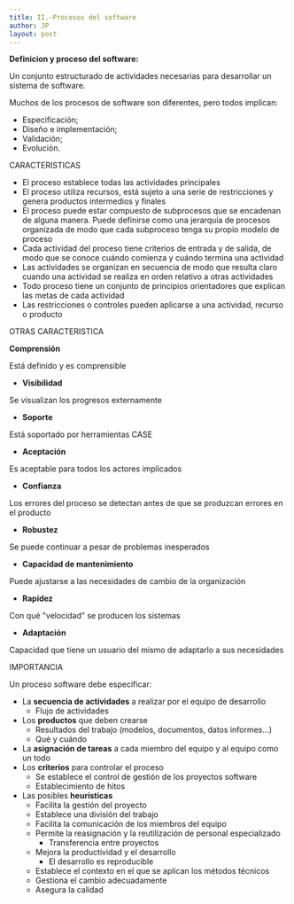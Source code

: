 ```yaml
---
title: II.-Procesos del software
author: JP
layout: post
---
```


**Definicion y proceso del software:**

Un conjunto estructurado de actividades necesarias para desarrollar un sistema de software.

Muchos de los procesos de software son diferentes, pero todos implican:

  - Especificación;
  - Diseño e implementación;
  - Validación;
  - Evolución.

CARACTERISTICAS

  - El proceso establece todas las actividades principales
  - El proceso utiliza recursos, está sujeto a una serie de restricciones y genera productos intermedios y finales
  - El proceso puede estar compuesto de subprocesos que se encadenan de alguna manera. Puede definirse como una jerarquía de procesos organizada de modo que cada subproceso tenga su propio modelo de proceso
  - Cada actividad del proceso tiene criterios de entrada y de salida, de modo que se conoce cuándo comienza y cuándo termina una actividad
  - Las actividades se organizan en secuencia de modo que resulta claro cuando una actividad se realiza en orden relativo a otras actividades
  - Todo proceso tiene un conjunto de principios orientadores que explican las metas de cada actividad
  - Las restricciones o controles pueden aplicarse a una actividad, recurso o producto

OTRAS CARACTERISTICA

  **Comprensión**

Está definido y es comprensible

- **Visibilidad**

Se visualizan los progresos externamente

- **Soporte**

Está soportado por herramientas CASE

- **Aceptación**

Es aceptable para todos los actores implicados

- **Confianza**

Los errores del proceso se detectan antes de que se produzcan errores en el producto

- **Robustez**

Se puede continuar a pesar de problemas inesperados

- **Capacidad de mantenimiento**

Puede ajustarse a las necesidades de cambio de la organización

- **Rapidez**

Con qué &quot;velocidad&quot; se producen los sistemas

- **Adaptación**

Capacidad que tiene un usuario del mismo de adaptarlo a sus necesidades

IMPORTANCIA

Un proceso software debe especificar:

  - La **secuencia de actividades** a realizar por el equipo de desarrollo
    - Flujo de actividades
  - Los **productos** que deben crearse
    - Resultados del trabajo (modelos, documentos, datos informes...)
    - Qué y cuándo
  - La **asignación de tareas** a cada miembro del equipo y al equipo como un todo
- Los **criterios** para controlar el proceso
  - Se establece el control de gestión de los proyectos software
  - Establecimiento de hitos
- Las posibles **heurísticas**
  - Facilita la gestión del proyecto
  - Establece una división del trabajo
  - Facilita la comunicación de los miembros del equipo
  - Permite la reasignación y la reutilización de personal especializado
    - Transferencia entre proyectos
  - Mejora la productividad y el desarrollo
    - El desarrollo es reproducible
  - Establece el contexto en el que se aplican los métodos técnicos
  - Gestiona el cambio adecuadamente
  - Asegura la calidad